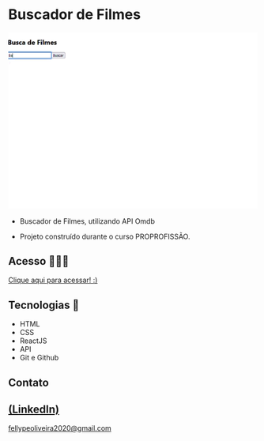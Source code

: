 # Buscador de Filmes

 ![preview](./.github/preview.gif)
 
 - Buscador de Filmes, utilizando API Omdb

 - Projeto construído durante o curso PROPROFISSÃO.

## Acesso 👨🏻‍💻
 [Clique aqui para acessar! :)](https://galeria-fellype.vercel.app)

## Tecnologias 👾
- HTML
- CSS
- ReactJS
- API
- Git e Github

## Contato
[(LinkedIn)](https://www.linkedin.com/in/fellype-oliveira-920699230/)
-----
fellypeoliveira2020@gmail.com
